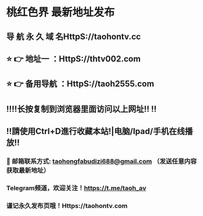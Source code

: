 # 桃红色界 最新地址发布 
## 导 航 永 久 域 名HttpS://taohontv.cc
## ⭐️ 👉 地址一 ：HttpS://thtv002.com
## ⭐️ 👉 备用导航 ：HttpS://taoh2555.com
## ‼️‼️长按复制到浏览器里面访问以上网址‼️  ‼️
## ‼️請使用Ctrl+D進行收藏本站!|电脑/Ipad/手机在线播放‼️
### 📧 邮箱联系方式: taohongfabudizi688@gmail.com （发送任意内容获取最新地址）
### Telegram频道，欢迎关注！https://t.me/taoh_av
### 谨记永久发布页哦！Https://taohontv.com
